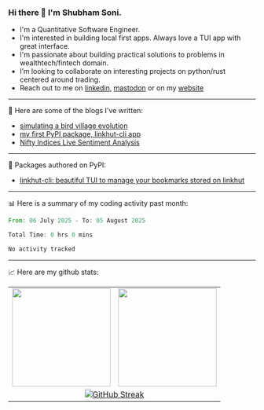 ### Hi there 👋 I'm Shubham Soni.

- I'm a Quantitative Software Engineer.
- I'm interested in building local first apps. Always love a TUI app with great interface.
- I'm passionate about building practical solutions to problems in wealthtech/fintech domain.
- I’m looking to collaborate on interesting projects on python/rust centered around trading.
- Reach out to me on [linkedin](https://linkedin.com/in/shubxam), <a rel="me" href="https://mastodon.social/@shubxam">mastodon</a> or on my [website](https://shubxam.tech)

---

📝 Here are some of the blogs I've written:

<!-- BLOG-POST-LIST:START -->
- [simulating a bird village evolution](https://shubxam.tech/evolution-simulation/)
- [my first PyPI package, linkhut-cli app](https://shubxam.tech/my-first-package-on-pypi/)
- [Nifty Indices Live Sentiment Analysis](https://shubxam.tech/nifty-indices-live-sentiment-analysis/)
<!-- BLOG-POST-LIST:END -->

---

🐍 Packages authored on PyPI:

- [linkhut-cli: beautiful TUI to manage your bookmarks stored on linkhut](https://pypi.org/project/linkhut-cli/)

---

📊 Here is a summary of my coding activity past month:

<!--START_SECTION:waka-->

```rust
From: 06 July 2025 - To: 05 August 2025

Total Time: 0 hrs 0 mins

No activity tracked
```

<!--END_SECTION:waka-->

---

📈 Here are my github stats:

<table border="0" cellspacing="0" cellpadding="5" align="center">
  <tr>
    <td>
      <a href="https://github.com/shubxam">
  <img height=200 align="center" src="https://github-readme-stats.vercel.app/api/?username=shubxam&theme=dark&show=prs_merged_percentage&hide_rank=true&disable_animations=true&card_width=450" />
      </a>
    </td>
    <td>
    <a href="https://github.com/shubxam">
  <img height=200 align="center" src="https://github-readme-stats.vercel.app/api/top-langs/?username=shubxam&hide=HTML,CSS,Jupyter%20Notebook,Dart&size_weight=0.5&count_weight=0.5&hide_progress=true&card_width=100" />
      </a>
    </td>
  </tr>
  <tr>
  <td colspan="2", align="center">
      <a href="https://git.io/streak-stats"><img src="https://streak-stats.demolab.com?user=shubxam&theme=highcontrast&hide_total_contributions=true" alt="GitHub Streak" /></a>
    </td>
  </tr>
</table>
